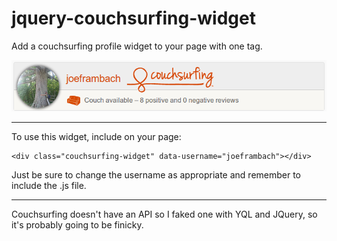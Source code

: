 jquery-couchsurfing-widget
==========================

Add a couchsurfing profile widget to your page with one tag.

![Screenshot](widget.png)

---

To use this widget, include on your page:

    <div class="couchsurfing-widget" data-username="joeframbach"></div>

Just be sure to change the username as appropriate and remember to include the .js file.

---

Couchsurfing doesn't have an API so I faked one with YQL and JQuery, so it's probably going to be finicky.